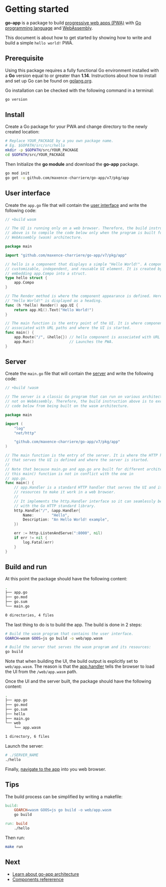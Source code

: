 # Getting started

**go-app** is a package to build [progressive web apps (PWA)](https://developers.google.com/web/progressive-web-apps/) with [Go programming language](https://golang.org) and [WebAssembly](https://webassembly.org).

This document is about how to get started by showing how to write and build a simple `hello world!` PWA.

## Prerequisite

Using this package requires a fully functional Go environment installed with a **Go** version equal to or greater than **1.14**. Instructions about how to install and set up Go can be found on [golang.org](https://golang.org/doc/install).

Go installation can be checked with the following command in a terminal:

```sh
go version
```

## Install

Create a Go package for your PWA and change directory to the newly created location:

```sh
# Replace YOUR_PACKAGE by a you own package name.
# Eg. $GOPATH/src/src/hello
mkdir -p $GOPATH/src/YOUR_PACKAGE
cd $GOPATH/src/YOUR_PACKAGE
```

Then Initialize the **go module** and download the **go-app** package.

```sh
go mod init
go get -u github.com/maxence-charriere/go-app/v7/pkg/app
```

## User interface

Create the `app.go` file that will contain the [user interface](/architecture#ui) and write the following code:

```go
// +build wasm

// The UI is running only on a web browser. Therefore, the build instruction
// above is to compile the code below only when the program is built for the
// WebAssembly (wasm) architecture.

package main

import "github.com/maxence-charriere/go-app/v7/pkg/app"

// hello is a component that displays a simple "Hello World!". A component is a
// customizable, independent, and reusable UI element. It is created by
// embedding app.Compo into a struct.
type hello struct {
	app.Compo
}

// The Render method is where the component appearance is defined. Here, a
// "Hello World!" is displayed as a heading.
func (h *hello) Render() app.UI {
	return app.H1().Text("Hello World!")
}

// The main function is the entry point of the UI. It is where components are
// associated with URL paths and where the UI is started.
func main() {
	app.Route("/", &hello{}) // hello component is associated with URL path "/".
	app.Run()                // Launches the PWA.
}
```

## Server

Create the `main.go` file that will contain the [server](/architecture#server) and write the following code:

```go
// +build !wasm

// The server is a classic Go program that can run on various architecture but
// not on WebAssembly. Therefore, the build instruction above is to exclude the
// code below from being built on the wasm architecture.

package main

import (
	"log"
	"net/http"

	"github.com/maxence-charriere/go-app/v7/pkg/app"
)

// The main function is the entry of the server. It is where the HTTP handler
// that serves the UI is defined and where the server is started.
//
// Note that because main.go and app.go are built for different architectures,
// this main() function is not in conflict with the one in
// app.go.
func main() {
	// app.Handler is a standard HTTP handler that serves the UI and its
	// resources to make it work in a web browser.
	//
	// It implements the http.Handler interface so it can seamlessly be used
	// with the Go HTTP standard library.
	http.Handle("/", &app.Handler{
		Name:        "Hello",
		Description: "An Hello World! example",
	})

	err := http.ListenAndServe(":8000", nil)
	if err != nil {
		log.Fatal(err)
	}
}
```

## Build and run

At this point the package should have the following content:

```sh
.
├── app.go
├── go.mod
├── go.sum
└── main.go

0 directories, 4 files
```

The last thing to do is to build the app. The build is done in 2 steps:

```sh
# Build the wasm program that contains the user interface.
GOARCH=wasm GOOS=js go build -o web/app.wasm
```

```sh
# Build the server that serves the wasm program and its resources:
go build
```

Note that when building the UI, the build output is explicitly set to `web/app.wasm`. The reason is that the [app.handler](/reference#Handler) tells the browser to load the UI from the `/web/app.wasm` path.

Once the UI and the server built, the package should have the following content:

```sh
.
├── app.go
├── go.mod
├── go.sum
├── hello
├── main.go
└── web
    └── app.wasm

1 directory, 6 files
```

Launch the server:

```sh
# ./SERVER_NAME
./hello
```

Finally, [navigate to the app](http://localhost:8000) into you web browser.

## Tips

The build process can be simplified by writing a makefile:

```makefile
build:
	GOARCH=wasm GOOS=js go build -o web/app.wasm
	go build

run: build
	./hello
```

Then run:

```sh
make run
```

## Next

- [Learn about go-app architecture](/architecture)
- [Components refererence](/components)
